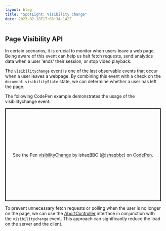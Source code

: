 ```yaml
---
layout: blog
title: "SpotLight: Visibility change"
date: 2023-02-18T17:08:34.142Z
---
```


## Page Visibility API

In certain scenarios, it is crucial to monitor when users leave a web page. Being aware of this event can help us halt fetch requests, send analytics data when a user 'ends' their session, or stop video playback.

The `visibilitychange` event is one of the last observable events that occur when a user leaves a webpage. By combining this event with a check on the `document.visibilityState` state, we can determine whether a user has left the page.

The following CodePen example demonstrates the usage of the visibilitychange event:

<p class="codepen" data-height="300" data-theme-id="dark" data-default-tab="js,result" data-slug-hash="VwGeKrW" data-editable="true" data-user="ishaqbbc" style="height: 300px; box-sizing: border-box; display: flex; align-items: center; justify-content: center; border: 2px solid; margin: 1em 0; padding: 1em;">
  <span>See the Pen <a href="https://codepen.io/ishaqbbc/pen/VwGeKrW">
  visibilityChange</a> by ishaqBBC (<a href="https://codepen.io/ishaqbbc">@ishaqbbc</a>)
  on <a href="https://codepen.io">CodePen</a>.</span>
</p>
<script async src="https://cpwebassets.codepen.io/assets/embed/ei.js"></script>

To prevent unnecessary fetch requests or polling when the user is no longer on the page, we can use the [AbortController](https://developer.mozilla.org/en-US/docs/Web/API/AbortController) interface in conjunction with the `visibilitychange` event. This approach can significantly reduce the load on the server and the client.
